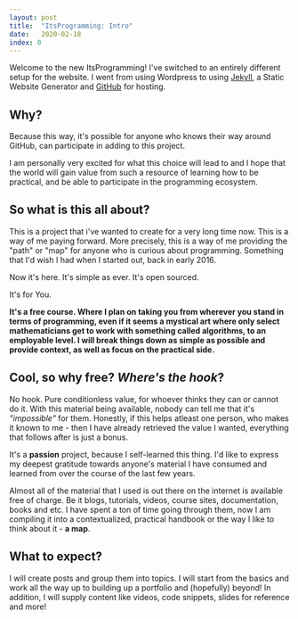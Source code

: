 ```yaml
---
layout: post
title:  "ItsProgramming: Intro"
date:   2020-02-18
index: 0
---
```


Welcome to the new ItsProgramming! I've switched to an entirely different setup for the website. I went from using Wordpress to using [Jekyll](https://jekyllrb.com/), a Static Website Generator and [GitHub](https://www.github.com) for hosting. 

## Why?

  Because this way, it's possible for anyone who knows their way around GitHub, can participate in adding to this project.

  I am personally very excited for what this choice will lead to and I hope that the world will gain value from such a resource of learning how to be practical, and be able to participate in the programming ecosystem.

## So what is this all about?

This is a project that i've wanted to create for a very long time now. This is a way of me paying forward. More precisely, this is a way of me providing the "path" or "map" for anyone who is curious about programming. Something that I'd wish I had when I started out, back in early 2016. 

Now it's here. It's simple as ever. It's open sourced. 

It's for You.

**It's a free course. Where I plan on taking you from wherever you stand in terms of programming, even if it seems a mystical art where only select mathematicians get to work with something called algorithms, to an employable level. I will break things down as simple as possible and provide context, as well as focus on the practical side.**

## Cool, so why free? *Where's the hook*?

No hook. Pure conditionless value, for whoever thinks they can or cannot do it. With this material being available, nobody can tell me that it's *"impossible"* for them. Honestly, if this helps atleast one person, who makes it known to me - then I have already retrieved the value I wanted, everything that follows after is just a bonus.

It's a **passion** project, because I self-learned this thing. I'd like to express my deepest gratitude towards anyone's material I have consumed and learned from over the course of the last few years. 

Almost all of the material that I used is out there on the internet is available free of charge. Be it blogs, tutorials, videos, course sites, documentation, books and etc. I have spent a ton of time going through them, now I am compiling it into a contextualized, practical handbook or the way I like to think about it - **a map**.

## What to expect?

I will create posts and group them into topics. I will start from the basics and work all the way up to building up a portfolio and (hopefully) beyond! In addition, I will supply content like videos, code snippets, slides for reference and more!
